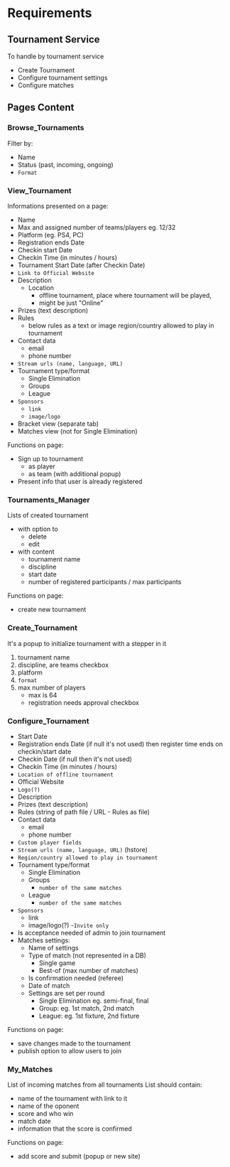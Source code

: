 # Requirements
## Tournament Service
To handle by tournament service
- Create Tournament
- Configure tournament settings
- Configure matches

## Pages Content
### Browse_Tournaments
Filter by:
- Name
- Status (past, incoming, ongoing)
- `Format`
### View_Tournament
Informations presented on a page:
- Name
- Max and assigned number of teams/players eg. 12/32
- Platform (eg. PS4, PC)
- Registration ends Date
- Checkin start Date 
- Checkin Time (in minutes / hours)
- Tournament Start Date (after Checkin Date)
- `Link to Official Website`
- Description
    - Location
        - offline tournament, place where tournament will be played,
        - might be just "Online"
- Prizes (text description)
- Rules
    - below rules as a text or image region/country allowed to play in tournament
- Contact data 
    - email
    - phone number
- `Stream urls (name, language, URL)`
- Tournament type/format
    - Single Elimination
    - Groups
    - League
- `Sponsors`
    - `link`
    - `image/logo`
- Bracket view (separate tab)
- Matches view (not for Single Elimination)

Functions on page:
- Sign up to tournament
    - as player
    - as team (with additional popup)
- Present info that user is already registered

### Tournaments_Manager
Lists of created tournament 
- with option to
    - delete
    - edit
- with content
    - tournament name
    - discipline 
    - start date
    - number of registered participants / max participants

Functions on page:
- create new tournament

### Create_Tournament
It's a popup to initialize tournament with a stepper in it
1. tournament name
2. discipline, are teams checkbox
3. platform
4. `format`
5. max number of players 
    - max is 64
    - registration needs approval checkbox

### Configure_Tournament
- Start Date
- Registration ends Date (if null it's not used) then register time ends on checkin/start date
- Checkin Date (if null then it's not used)
- Checkin Time (in minutes / hours)
- `Location of offline tournament`
- Official Website
- `Logo(?)`
- Description
- Prizes (text description)
- Rules (string of path file / URL - Rules as file)
- Contact data 
    - email
    - phone number
- `Custom player fields`
- `Stream urls (name, language, URL)` (hstore)
- `Region/country allowed to play in tournament`
- Tournament type/format
    - Single Elimination
    - Groups
        - `number of the same matches`
    - League
        - `number of the same matches`
- `Sponsors`
    - link
    - image/logo(?)
-`Invite only`
- Is acceptance needed of admin to join tournament
- Matches settings:
    - Name of settings
    - Type of match (not represented in a DB)
        - Single game
        - Best-of (max number of matches)
    - Is confirmation needed (referee)
    - Date of match
    - Settings are set per round
        - Single Elimination eg. semi-final, final
        - Group: eg. 1st match, 2nd match
        - League: eg. 1st fixture, 2nd fixture

Functions on page:
- save changes made to the tournament
- publish option to allow users to join

### My_Matches
List of incoming matches from all tournaments
List should contain:
- name of the tournament with link to it
- name of the oponent
- score and who win 
- match date
- information that the score is confirmed

Functions on page:
- add score and submit (popup or new site)